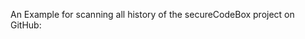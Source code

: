 <!--
SPDX-FileCopyrightText: 2021 iteratec GmbH

SPDX-License-Identifier: Apache-2.0
-->

An Example for scanning all history of the secureCodeBox project on GitHub:
